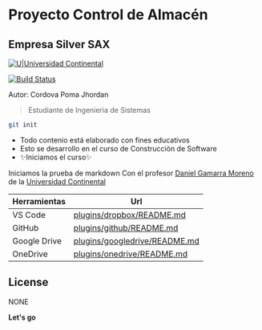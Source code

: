 # Proyecto Control de Almacén
## Empresa Silver SAX

[![U|Universidad Continental](https://ucontinental.edu.pe/www/wp-content/uploads/2022/04/cusco.jpg)](https://ucontinental.edu.pe/)

[![Build Status](https://travis-ci.org/joemccann/dillinger.svg?branch=master)](https://travis-ci.org/joemccann/dillinger)

Autor: Cordova Poma Jhordan
> Estudiante de Ingenierìa de Sistemas

```sh
git init
```
- Todo contenio está elaborado con fines educativos
- Esto se desarrollo en el curso de Construcciòn de Software
- ✨Iniciamos el curso✨

Iniciamos la prueba de markdown 
Con el profesor [Daniel Gamarra Moreno] de la [Universidad Continental][df1]
 

| Herramientas | Url |
| ------ | ------ |
| VS Code | [plugins/dropbox/README.md][PlDb] |
| GitHub | [plugins/github/README.md][PlGh] |
| Google Drive | [plugins/googledrive/README.md][PlGd] |
| OneDrive | [plugins/onedrive/README.md][PlOd] |

## License

NONE

**Let's go**

   [Daniel Gamarra Moreno]: <https://www.linkedin.com/in/daniel-moreno-gamarra-4b98977b/?originalSubdomain=cl>
   [df1]: <https://ucontinental.edu.pe/>

   [PlDb]: <https://github.com/joemccann/dillinger/tree/master/plugins/dropbox/README.md>
   [PlGh]: <https://github.com/joemccann/dillinger/tree/master/plugins/github/README.md>
   [PlGd]: <https://github.com/joemccann/dillinger/tree/master/plugins/googledrive/README.md>
   [PlOd]: <https://github.com/joemccann/dillinger/tree/master/plugins/onedrive/README.md>
